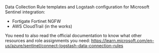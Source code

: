 Data Collection Rule templates and Logstash configuration for Microsoft Sentinel integration:
- Fortigate Fortinet NGFW
- AWS CloudTrail (in the works)

You need to also read the official documentation to know what other resources and role assignments you need:
https://learn.microsoft.com/en-us/azure/sentinel/connect-logstash-data-connection-rules
